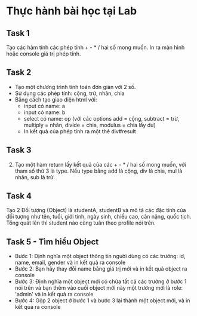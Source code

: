 # Thực hành bài học tại Lab

## Task 1

Tạo các hàm tính các phép tính + - * / hai số mong muốn. In ra màn hình hoặc console giá trị phép tính.


## Task 2

- Tạo một chương trình tính toán đơn giản với 2 số.
- Sử dụng các phép tính: cộng, trừ, nhân, chia
- Bằng cách tạo giao diện html với:
  - input có name: a
  - input có name: b
  - select có name: op (với các options add = cộng, subtract = trừ, multiply = nhân, divide = chia, modulus = chia lấy dư)
  - In  kết quả của phép tính ra một thẻ div#result


## Task 3

2. Tạo một hàm return lấy kết quả của các + - * / hai số mong muốn, với tham số thứ 3 là type. Nếu type bằng add là cộng, div là chia, mul là nhân, sub là trừ.

## Task 4

Tạo 2 Đối tượng (Object) là studentA, studentB và mô tả các đặc tính của đối tượng như tên, tuổi, giới tính, ngày sinh, chiều cao, cân nặng, quốc tịch. Tổng quát lên thì student nào cũng tuân theo profile nói trên.


## Task 5 - Tìm hiểu Object

* Bước 1: Định nghĩa một object thông tin người dùng có các trường: id, name, email, gender và in kết quả ra console
* Bước 2: Bạn hãy thay đổi name bằng giá trị mới và in kết quả object ra console
* Bước 3: Định nghĩa một object mới có chứa tất cả các trường ở bước 1 nói trên và bạn thêm vào cuối object mới này một trường mới là role: 'admin' và in kết quả ra console
* Bước 4: Gộp 2 object ở bước 1 và bước 3 lại thành một object mới, và in kết quả ra console
